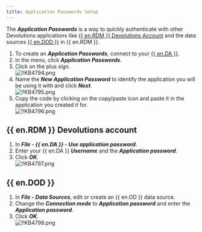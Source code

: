 ```yaml
---
title: Application Passwords Setup
---
```

The ***Application Passwords*** is a way to quickly authenticate with other Devolutions applications like [{{ en.RDM }} Devolutions Account](#account) and the data sources [{{ en.DOD }}](#data) in {{ en.RDM }}.

1. To create an ***Application Passwords***, connect to your [{{ en.DA }}](https://portal.devolutions.com/).
1. In the menu, click ***Application Passwords***.
1. Click on the plus sign.  
![!!KB4794.png](https://webdevolutions.azureedge.net/docs/en/kb/KB4794.png)
1. Name the ***New Application Password*** to identify the application you will be using it with and click ***Next***.  
![!!KB4795.png](https://webdevolutions.azureedge.net/docs/en/kb/KB4795.png)
1. Copy the code by clicking on the copy/paste icon and paste it in the application you created it for.  
![!!KB4796.png](https://webdevolutions.azureedge.net/docs/en/kb/KB4796.png)

## {{ en.RDM }} Devolutions account
<a name="account"></a>

1. In ***File - {{ en.DA }} - Use application password***.
1. Enter your {{ en.DA }} ***Username*** and the ***Application password***.
1. Click ***OK***.  
![!!KB4797.png](https://webdevolutions.azureedge.net/docs/en/kb/KB4797.png)

## {{ en.DOD }}
<a name="data"></a>

1. In ***File - Data Sources***, edit or create an {{ en.OD }} data source.
1. Change the ***Connection mode*** to ***Application password*** and enter the ***Application password***.
1. Click ***OK***.  
![!!KB4798.png](https://webdevolutions.azureedge.net/docs/en/kb/KB4798.png)
